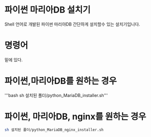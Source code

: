 # 파이썬 마리아DB 설치기
Shell 언어로 개발된 파이썬 마리아DB 간단하게 설치할수 있는 설치기입니다.
# 명령어
밑에 있다.
# 파이썬,마리아DB를 원하는 경우
'''bash
sh 설치된 폴더/python_MariaDB_installer.sh'''
# 파이썬, 마리아DB, nginx를 원하는 경우
```bash
sh 설치된 폴더/python_MariaDB_nginx_installer.sh
```
